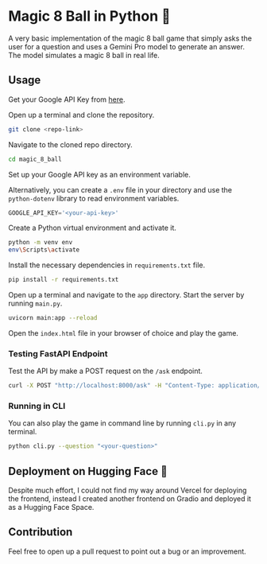 # Magic 8 Ball in Python 🎱

A very basic implementation of the magic 8 ball game that simply asks the user for a question and uses a Gemini Pro model to generate an answer. The model simulates a magic 8 ball in real life.

## Usage

Get your Google API Key from [here](https://ai.google.dev/gemini-api/docs/api-key).

Open up  a terminal and clone the repository.

```bash
git clone <repo-link>
```

Navigate to the cloned repo directory.

```bash
cd magic_8_ball
```

Set up your Google API key as an environment variable.

Alternatively, you can create a `.env` file in your directory and use the `python-dotenv` library to read environment variables.

```python
GOOGLE_API_KEY='<your-api-key>'
```

Create a Python virtual environment and activate it.

```bash
python -m venv env
env\Scripts\activate
```

Install the necessary dependencies in `requirements.txt` file.

```bash
pip install -r requirements.txt
```

Open up a terminal and navigate to the `app` directory. Start the server by running `main.py`.

```bash
uvicorn main:app --reload
```

Open the `index.html` file in your browser of choice and play the game.

### Testing FastAPI Endpoint

Test the API by make a POST request on the `/ask` endpoint.

```bash
curl -X POST "http://localhost:8000/ask" -H "Content-Type: application/json" -d "{\"question\":\"Will I succeed?\"}"
```

### Running in CLI

You can also play the game in command line by running `cli.py` in any terminal.

```bash
python cli.py --question "<your-question>"
```

## Deployment on Hugging Face 🤗

Despite much effort, I could not find my way around Vercel for deploying the frontend, instead I created another frontend on Gradio and deployed it as a Hugging Face Space.

## Contribution

Feel free to open up a pull request to point out a bug or an improvement.
